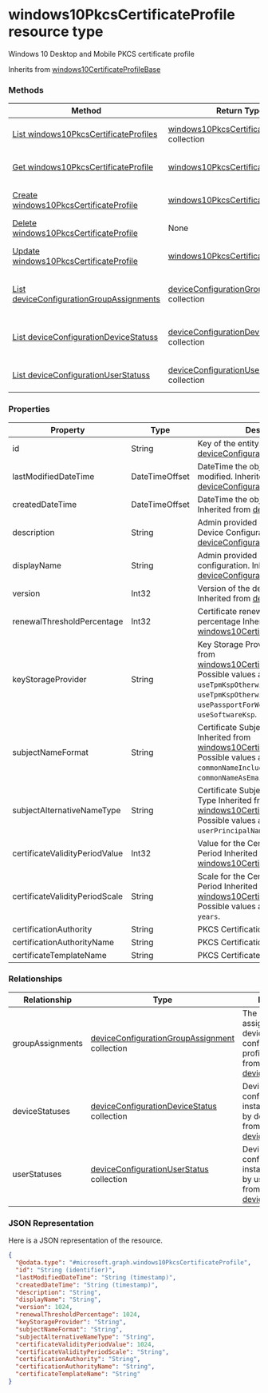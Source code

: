 ﻿# windows10PkcsCertificateProfile resource type

Windows 10 Desktop and Mobile PKCS certificate profile

Inherits from [windows10CertificateProfileBase](../resources/intune_deviceconfig_windows10CertificateProfileBase.md)

### Methods
|Method|Return Type|Description|
|---|---|---|
|[List windows10PkcsCertificateProfiles](../api/intune_deviceconfig_windows10PkcsCertificateProfile_list.md)|[windows10PkcsCertificateProfile](../resources/intune_deviceconfig_windows10PkcsCertificateProfile.md) collection|List properties and relationships of the [windows10PkcsCertificateProfile](../resources/intune_deviceconfig_windows10PkcsCertificateProfile.md) objects.|
|[Get windows10PkcsCertificateProfile](../api/intune_deviceconfig_windows10PkcsCertificateProfile_get.md)|[windows10PkcsCertificateProfile](../resources/intune_deviceconfig_windows10PkcsCertificateProfile.md)|Read properties and relationships of the [windows10PkcsCertificateProfile](../resources/intune_deviceconfig_windows10PkcsCertificateProfile.md) object.|
|[Create windows10PkcsCertificateProfile](../api/intune_deviceconfig_windows10PkcsCertificateProfile_create.md)|[windows10PkcsCertificateProfile](../resources/intune_deviceconfig_windows10PkcsCertificateProfile.md)|Create a new [windows10PkcsCertificateProfile](../resources/intune_deviceconfig_windows10PkcsCertificateProfile.md) object.|
|[Delete windows10PkcsCertificateProfile](../api/intune_deviceconfig_windows10PkcsCertificateProfile_delete.md)|None|Deletes a [windows10PkcsCertificateProfile](../resources/intune_deviceconfig_windows10PkcsCertificateProfile.md).|
|[Update windows10PkcsCertificateProfile](../api/intune_deviceconfig_windows10PkcsCertificateProfile_update.md)|[windows10PkcsCertificateProfile](../resources/intune_deviceconfig_windows10PkcsCertificateProfile.md)|Update the properties of a [windows10PkcsCertificateProfile](../resources/intune_deviceconfig_windows10PkcsCertificateProfile.md) object.|
|[List deviceConfigurationGroupAssignments](../api/intune_deviceconfig_windows10PkcsCertificateProfile_list_deviceConfigurationGroupAssignment.md)|[deviceConfigurationGroupAssignment](../resources/intune_deviceconfig_deviceConfigurationGroupAssignment.md) collection|Get the deviceConfigurationGroupAssignments from the groupAssignments navigation property.|
|[List deviceConfigurationDeviceStatuss](../api/intune_deviceconfig_windows10PkcsCertificateProfile_list_deviceConfigurationDeviceStatus.md)|[deviceConfigurationDeviceStatus](../resources/intune_deviceconfig_deviceConfigurationDeviceStatus.md) collection|Get the deviceConfigurationDeviceStatuss from the deviceStatuses navigation property.|
|[List deviceConfigurationUserStatuss](../api/intune_deviceconfig_windows10PkcsCertificateProfile_list_deviceConfigurationUserStatus.md)|[deviceConfigurationUserStatus](../resources/intune_deviceconfig_deviceConfigurationUserStatus.md) collection|Get the deviceConfigurationUserStatuss from the userStatuses navigation property.|

### Properties
|Property|Type|Description|
|---|---|---|
|id|String|Key of the entity. Inherited from [deviceConfiguration](../resources/intune_deviceconfig_deviceConfiguration.md)|
|lastModifiedDateTime|DateTimeOffset|DateTime the object was last modified. Inherited from [deviceConfiguration](../resources/intune_deviceconfig_deviceConfiguration.md)|
|createdDateTime|DateTimeOffset|DateTime the object was created. Inherited from [deviceConfiguration](../resources/intune_deviceconfig_deviceConfiguration.md)|
|description|String|Admin provided description of the Device Configuration. Inherited from [deviceConfiguration](../resources/intune_deviceconfig_deviceConfiguration.md)|
|displayName|String|Admin provided name of the device configuration. Inherited from [deviceConfiguration](../resources/intune_deviceconfig_deviceConfiguration.md)|
|version|Int32|Version of the device configuration. Inherited from [deviceConfiguration](../resources/intune_deviceconfig_deviceConfiguration.md)|
|renewalThresholdPercentage|Int32|Certificate renewal threshold percentage Inherited from [windows10CertificateProfileBase](../resources/intune_deviceconfig_windows10CertificateProfileBase.md)|
|keyStorageProvider|String|Key Storage Provider (KSP) Inherited from [windows10CertificateProfileBase](../resources/intune_deviceconfig_windows10CertificateProfileBase.md) Possible values are: `useTpmKspOtherwiseUseSoftwareKsp`, `useTpmKspOtherwiseFail`, `usePassportForWorkKspOtherwiseFail`, `useSoftwareKsp`.|
|subjectNameFormat|String|Certificate Subject Name Format Inherited from [windows10CertificateProfileBase](../resources/intune_deviceconfig_windows10CertificateProfileBase.md) Possible values are: `commonName`, `commonNameIncludingEmail`, `commonNameAsEmail`.|
|subjectAlternativeNameType|String|Certificate Subject Alternative Name Type Inherited from [windows10CertificateProfileBase](../resources/intune_deviceconfig_windows10CertificateProfileBase.md) Possible values are: `emailAddress`, `userPrincipalName`.|
|certificateValidityPeriodValue|Int32|Value for the Certificate Validity Period Inherited from [windows10CertificateProfileBase](../resources/intune_deviceconfig_windows10CertificateProfileBase.md)|
|certificateValidityPeriodScale|String|Scale for the Certificate Validity Period Inherited from [windows10CertificateProfileBase](../resources/intune_deviceconfig_windows10CertificateProfileBase.md) Possible values are: `days`, `months`, `years`.|
|certificationAuthority|String|PKCS Certification Authority|
|certificationAuthorityName|String|PKCS Certification Authority Name|
|certificateTemplateName|String|PKCS Certificate Template Name|

### Relationships
|Relationship|Type|Description|
|---|---|---|
|groupAssignments|[deviceConfigurationGroupAssignment](../resources/intune_deviceconfig_deviceConfigurationGroupAssignment.md) collection|The list of group assignments for the device configuration profile. Inherited from [deviceConfiguration](intune_deviceconfig_deviceConfiguration.md)|
|deviceStatuses|[deviceConfigurationDeviceStatus](../resources/intune_deviceconfig_deviceConfigurationDeviceStatus.md) collection|Device configuration installation stauts by device. Inherited from [deviceConfiguration](intune_deviceconfig_deviceConfiguration.md)|
|userStatuses|[deviceConfigurationUserStatus](../resources/intune_deviceconfig_deviceConfigurationUserStatus.md) collection|Device configuration installation stauts by user. Inherited from [deviceConfiguration](intune_deviceconfig_deviceConfiguration.md)|

### JSON Representation
Here is a JSON representation of the resource.
<!-- {
  "blockType": "resource",
  "keyProperty": "id",
  "@odata.type": "microsoft.graph.windows10PkcsCertificateProfile"
}
-->
```json
{
  "@odata.type": "#microsoft.graph.windows10PkcsCertificateProfile",
  "id": "String (identifier)",
  "lastModifiedDateTime": "String (timestamp)",
  "createdDateTime": "String (timestamp)",
  "description": "String",
  "displayName": "String",
  "version": 1024,
  "renewalThresholdPercentage": 1024,
  "keyStorageProvider": "String",
  "subjectNameFormat": "String",
  "subjectAlternativeNameType": "String",
  "certificateValidityPeriodValue": 1024,
  "certificateValidityPeriodScale": "String",
  "certificationAuthority": "String",
  "certificationAuthorityName": "String",
  "certificateTemplateName": "String"
}
```



